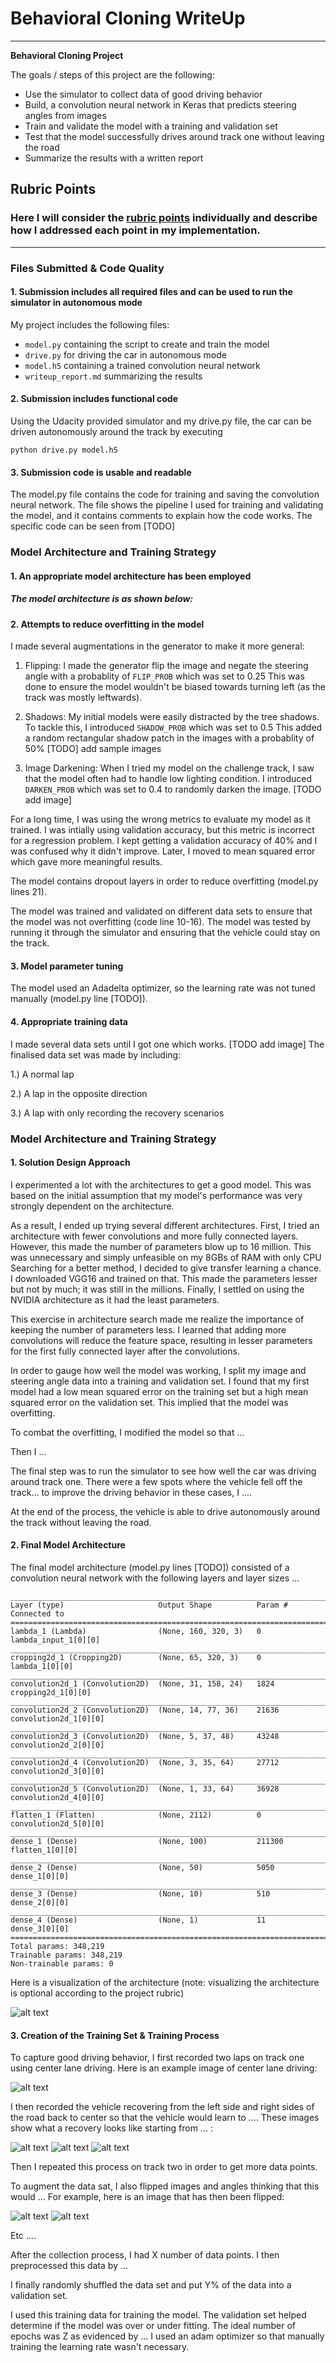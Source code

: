 # **Behavioral Cloning WriteUp** 
---

**Behavioral Cloning Project**

The goals / steps of this project are the following:
* Use the simulator to collect data of good driving behavior
* Build, a convolution neural network in Keras that predicts steering angles from images
* Train and validate the model with a training and validation set
* Test that the model successfully drives around track one without leaving the road
* Summarize the results with a written report


[//]: # (Image References)

[image1]: ./examples/placeholder.png "Model Visualization"
[image2]: ./examples/placeholder.png "Grayscaling"
[image3]: ./examples/placeholder_small.png "Recovery Image"
[image4]: ./examples/placeholder_small.png "Recovery Image"
[image5]: ./examples/placeholder_small.png "Recovery Image"
[image6]: ./examples/placeholder_small.png "Normal Image"
[image7]: ./examples/placeholder_small.png "Flipped Image"

## Rubric Points
### Here I will consider the [rubric points](https://review.udacity.com/#!/rubrics/432/view) individually and describe how I addressed each point in my implementation.  

---
### Files Submitted & Code Quality

#### 1. Submission includes all required files and can be used to run the simulator in autonomous mode

My project includes the following files:
* `model.py` containing the script to create and train the model
* `drive.py` for driving the car in autonomous mode
* `model.h5` containing a trained convolution neural network 
* `writeup_report.md` summarizing the results

#### 2. Submission includes functional code
Using the Udacity provided simulator and my drive.py file, the car can be driven autonomously around the track by executing 
```
python drive.py model.h5
```

#### 3. Submission code is usable and readable

The model.py file contains the code for training and saving the convolution neural network. The file shows the pipeline I used for training and validating the model, and it contains comments to explain how the code works.
The specific code can be seen from [TODO]

### Model Architecture and Training Strategy

#### 1. An appropriate model architecture has been employed
##### The model architecture is as shown below:

#### 2. Attempts to reduce overfitting in the model

I made several augmentations in the generator to make it more general:
1. Flipping:
I made the generator flip the image and negate the steering angle with a probablity of `FLIP_PROB` which was set to 0.25
This was done to ensure the model wouldn't be biased towards turning left (as the track was mostly leftwards).

2. Shadows:
My initial models were easily distracted by the tree shadows. To tackle this, I introduced `SHADOW_PROB` which was set to 0.5
This added a random rectangular shadow patch in the images with a probablity of 50%
[TODO] add sample images

3. Image Darkening:
When I tried my model on the challenge track, I saw that the model often had to handle low lighting condition. I introduced `DARKEN_PROB` which was set to 0.4 to randomly darken the image.
[TODO add image]


For a long time, I was using the wrong metrics to evaluate my model as it trained. I was intially using validation accuracy, but this metric is incorrect for a regression problem. I kept getting a validation accuracy of 40% and I was confused why it didn't improve.
Later, I moved to mean squared error which gave more  meaningful results.

The model contains dropout layers in order to reduce overfitting (model.py lines 21). 

The model was trained and validated on different data sets to ensure that the model was not overfitting (code line 10-16). The model was tested by running it through the simulator and ensuring that the vehicle could stay on the track.

#### 3. Model parameter tuning

The model used an Adadelta optimizer, so the learning rate was not tuned manually (model.py line [TODO]).

#### 4. Appropriate training data

I made several data sets until I got one which works. [TODO add image]
The finalised data set was made by including:

1.) A normal lap

2.) A lap in the opposite direction

3.) A lap with only recording the recovery scenarios


### Model Architecture and Training Strategy

#### 1. Solution Design Approach

I experimented a lot with the architectures to get a good model. This was based on the initial assumption that my model's performance was very strongly dependent on the architecture.

As a result, I ended up trying several different architectures.
First, I tried an architecture with fewer convolutions and more fully connected layers. However, this made the number of parameters blow up to 16 million. This was unnecessary and simply unfeasible on my 8GBs of RAM with only CPU
Searching for a better method, I decided to give transfer learning a chance. I downloaded VGG16 and trained on that. This made the parameters lesser but not by much; it was still in the millions.
Finally, I settled on using the NVIDIA architecture as it had the least parameters.

This exercise in architecture search made me realize the importance of keeping the number of parameters less.
I learned that adding more convolutions will reduce the feature space, resulting in lesser parameters for the first fully connected layer after the convolutions.

In order to gauge how well the model was working, I split my image and steering angle data into a training and validation set. I found that my first model had a low mean squared error on the training set but a high mean squared error on the validation set. This implied that the model was overfitting. 

To combat the overfitting, I modified the model so that ...

Then I ... 

The final step was to run the simulator to see how well the car was driving around track one. There were a few spots where the vehicle fell off the track... to improve the driving behavior in these cases, I ....

At the end of the process, the vehicle is able to drive autonomously around the track without leaving the road.

#### 2. Final Model Architecture

The final model architecture (model.py lines [TODO]) consisted of a convolution neural network with the following layers and layer sizes ...

```
____________________________________________________________________________________________________
Layer (type)                     Output Shape          Param #     Connected to
====================================================================================================
lambda_1 (Lambda)                (None, 160, 320, 3)   0           lambda_input_1[0][0]
____________________________________________________________________________________________________
cropping2d_1 (Cropping2D)        (None, 65, 320, 3)    0           lambda_1[0][0]
____________________________________________________________________________________________________
convolution2d_1 (Convolution2D)  (None, 31, 158, 24)   1824        cropping2d_1[0][0]
____________________________________________________________________________________________________
convolution2d_2 (Convolution2D)  (None, 14, 77, 36)    21636       convolution2d_1[0][0]
____________________________________________________________________________________________________
convolution2d_3 (Convolution2D)  (None, 5, 37, 48)     43248       convolution2d_2[0][0]
____________________________________________________________________________________________________
convolution2d_4 (Convolution2D)  (None, 3, 35, 64)     27712       convolution2d_3[0][0]
____________________________________________________________________________________________________
convolution2d_5 (Convolution2D)  (None, 1, 33, 64)     36928       convolution2d_4[0][0]
____________________________________________________________________________________________________
flatten_1 (Flatten)              (None, 2112)          0           convolution2d_5[0][0]
____________________________________________________________________________________________________
dense_1 (Dense)                  (None, 100)           211300      flatten_1[0][0]
____________________________________________________________________________________________________
dense_2 (Dense)                  (None, 50)            5050        dense_1[0][0]
____________________________________________________________________________________________________
dense_3 (Dense)                  (None, 10)            510         dense_2[0][0]
____________________________________________________________________________________________________
dense_4 (Dense)                  (None, 1)             11          dense_3[0][0]
====================================================================================================
Total params: 348,219
Trainable params: 348,219
Non-trainable params: 0
```


Here is a visualization of the architecture (note: visualizing the architecture is optional according to the project rubric)

![alt text][image1]

#### 3. Creation of the Training Set & Training Process

To capture good driving behavior, I first recorded two laps on track one using center lane driving. Here is an example image of center lane driving:

![alt text][image2]

I then recorded the vehicle recovering from the left side and right sides of the road back to center so that the vehicle would learn to .... These images show what a recovery looks like starting from ... :

![alt text][image3]
![alt text][image4]
![alt text][image5]

Then I repeated this process on track two in order to get more data points.

To augment the data sat, I also flipped images and angles thinking that this would ... For example, here is an image that has then been flipped:

![alt text][image6]
![alt text][image7]

Etc ....

After the collection process, I had X number of data points. I then preprocessed this data by ...


I finally randomly shuffled the data set and put Y% of the data into a validation set. 

I used this training data for training the model. The validation set helped determine if the model was over or under fitting. The ideal number of epochs was Z as evidenced by ... I used an adam optimizer so that manually training the learning rate wasn't necessary.

